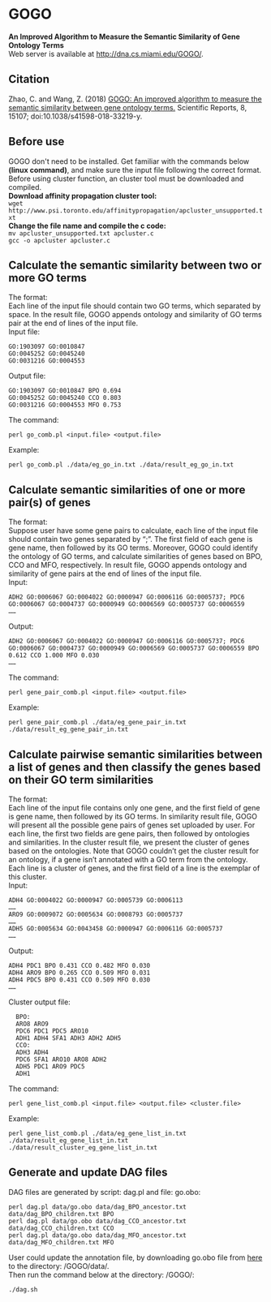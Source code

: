 # GOGO
**An Improved Algorithm to Measure the Semantic Similarity of Gene Ontology Terms<br/>**
Web server is available at http://dna.cs.miami.edu/GOGO/.
## Citation
Zhao, C. and Wang, Z. (2018) [GOGO: An improved algorithm to measure the semantic similarity between gene 
ontology terms.](https://www.nature.com/articles/s41598-018-33219-y)
Scientific Reports, 8, 15107; doi:10.1038/s41598-018-33219-y.
## Before use
GOGO don't need to be installed. Get familiar with the commands below __(linux command)__, 
and make sure the input file following the correct format.
Before using cluster function, an cluster tool must be downloaded and compiled.<br/>
**Download affinity propagation cluster tool:<br/>**
```wget http://www.psi.toronto.edu/affinitypropagation/apcluster_unsupported.txt```<br/>
**Change the file name and compile the c code:<br/>**
```mv apcluster_unsupported.txt apcluster.c```<br/>
```gcc -o apcluster apcluster.c```<br/>
## Calculate the semantic similarity between two or more GO terms
The format:<br/>
  Each line of the input file should contain two GO terms, which 
separated by space. In the result file, GOGO appends ontology and 
similarity of GO terms pair at the end of lines of the input file.<br/>
Input file:<br/>
```
GO:1903097 GO:0010847
GO:0045252 GO:0045240
GO:0031216 GO:0004553
```
Output file:<br/>
```
GO:1903097 GO:0010847 BPO 0.694
GO:0045252 GO:0045240 CCO 0.803
GO:0031216 GO:0004553 MFO 0.753
```
The command:
```
perl go_comb.pl <input.file> <output.file>
```
Example:
```
perl go_comb.pl ./data/eg_go_in.txt ./data/result_eg_go_in.txt
```
## Calculate semantic similarities of one or more pair(s) of genes
The format:<br/>
  Suppose user have some gene pairs to calculate, each line of the 
input file should contain two genes separated by “;”. The first field 
of each gene is gene name, then followed by its GO terms. Moreover, 
GOGO could identify the ontology of GO terms, and calculate similarities
of genes based on BPO, CCO and MFO, respectively. In result file, GOGO
appends ontology and similarity of gene pairs at the end of lines of
the input file.<br/>
Input:<br/>
```
ADH2 GO:0006067 GO:0004022 GO:0000947 GO:0006116 GO:0005737; PDC6 GO:0006067 GO:0004737 GO:0000949 GO:0006569 GO:0005737 GO:0006559
……
```
Output:
```
ADH2 GO:0006067 GO:0004022 GO:0000947 GO:0006116 GO:0005737; PDC6 GO:0006067 GO:0004737 GO:0000949 GO:0006569 GO:0005737 GO:0006559 BPO 0.612 CCO 1.000 MFO 0.030
……
```
The command:<br/>
```
perl gene_pair_comb.pl <input.file> <output.file>
```
Example:<br/>
```
perl gene_pair_comb.pl ./data/eg_gene_pair_in.txt ./data/result_eg_gene_pair_in.txt
```
## Calculate pairwise semantic similarities between a list of genes and then classify the genes based on their GO term similarities
The format:<br/>
  Each line of the input file contains only one gene, and the first 
field of gene is gene name, then followed by its GO terms. In 
similarity result file, GOGO will present all the possible gene pairs 
of genes set uploaded by user. For each line, the first two fields
are gene pairs, then followed by ontologies and similarities. In the 
cluster result file, we present the cluster of genes based on the 
ontologies. Note that GOGO couldn’t get the cluster result for an 
ontology, if a gene isn’t annotated with a GO term from the ontology.
Each line is a cluster of genes, and the first field of a line is 
the exemplar of this cluster.<br/>
Input:<br/>
```
ADH4 GO:0004022 GO:0000947 GO:0005739 GO:0006113
……
ARO9 GO:0009072 GO:0005634 GO:0008793 GO:0005737
……
ADH5 GO:0005634 GO:0043458 GO:0000947 GO:0006116 GO:0005737
……
```
Output:
```
ADH4 PDC1 BPO 0.431 CCO 0.482 MFO 0.030
ADH4 ARO9 BPO 0.265 CCO 0.509 MFO 0.031
ADH4 PDC5 BPO 0.431 CCO 0.509 MFO 0.030
……
```
Cluster output file:
```
  BPO:
  ARO8 ARO9
  PDC6 PDC1 PDC5 ARO10
  ADH1 ADH4 SFA1 ADH3 ADH2 ADH5
  CCO:
  ADH3 ADH4
  PDC6 SFA1 ARO10 ARO8 ADH2
  ADH5 PDC1 ARO9 PDC5
  ADH1
```
The command:<br/>
```
perl gene_list_comb.pl <input.file> <output.file> <cluster.file>
```
Example:<br/>
```
perl gene_list_comb.pl ./data/eg_gene_list_in.txt ./data/result_eg_gene_list_in.txt ./data/result_cluster_eg_gene_list_in.txt
```
## Generate and update DAG files 
DAG files are generated by script: dag.pl and file: go.obo:<br/>
```
perl dag.pl data/go.obo data/dag_BPO_ancestor.txt data/dag_BPO_children.txt BPO
perl dag.pl data/go.obo data/dag_CCO_ancestor.txt data/dag_CCO_children.txt CCO
perl dag.pl data/go.obo data/dag_MFO_ancestor.txt data/dag_MFO_children.txt MFO
```
User could update the annotation file, by downloading go.obo file from [here](http://www.geneontology.org/page/download-ontology#go.obo_and_go.owl)
to the directory: /GOGO/data/.<br/>
Then run the command below at the directory: /GOGO/:
```
./dag.sh
```
